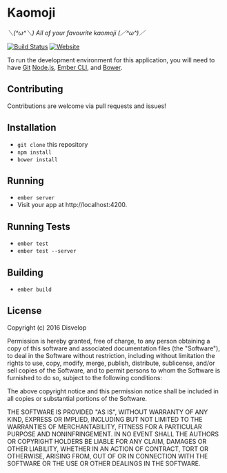 # Kaomoji

*＼(^ω^＼) All of your favourite kaomoji (／^ω^)／*

[![Build Status](https://travis-ci.org/disvelop/kaomoji.svg?branch=master)](https://travis-ci.org/disvelop/kaomoji)
[![Website](https://img.shields.io/website-up-down-green-red/http/kaomoji.disvelop.net.svg?maxAge=2592000)](https://kaomoji.disvelop.net/)

To run the development environment for this application, you will need to have [Git](https://git-scm.com/) [Node.js](https://nodejs.org/en/), [Ember CLI](https://ember-cli.com/), and [Bower](https://bower.io/).

## Contributing

Contributions are welcome via pull requests and issues!

## Installation

* `git clone` this repository
* `npm install`
* `bower install`

## Running

* `ember server`
* Visit your app at http://localhost:4200.

## Running Tests

* `ember test`
* `ember test --server`

## Building

* `ember build`


## License 
Copyright (c) 2016 Disvelop

Permission is hereby granted, free of charge, to any person obtaining a copy of this software and associated documentation files (the "Software"), to deal in the Software without restriction, including without limitation the rights to use, copy, modify, merge, publish, distribute, sublicense, and/or sell copies of the Software, and to permit persons to whom the Software is furnished to do so, subject to the following conditions:

The above copyright notice and this permission notice shall be included in all copies or substantial portions of the Software.

THE SOFTWARE IS PROVIDED "AS IS", WITHOUT WARRANTY OF ANY KIND, EXPRESS OR IMPLIED, INCLUDING BUT NOT LIMITED TO THE WARRANTIES OF MERCHANTABILITY, FITNESS FOR A PARTICULAR PURPOSE AND NONINFRINGEMENT. IN NO EVENT SHALL THE AUTHORS OR COPYRIGHT HOLDERS BE LIABLE FOR ANY CLAIM, DAMAGES OR OTHER LIABILITY, WHETHER IN AN ACTION OF CONTRACT, TORT OR OTHERWISE, ARISING FROM, OUT OF OR IN CONNECTION WITH THE SOFTWARE OR THE USE OR OTHER DEALINGS IN THE SOFTWARE.
